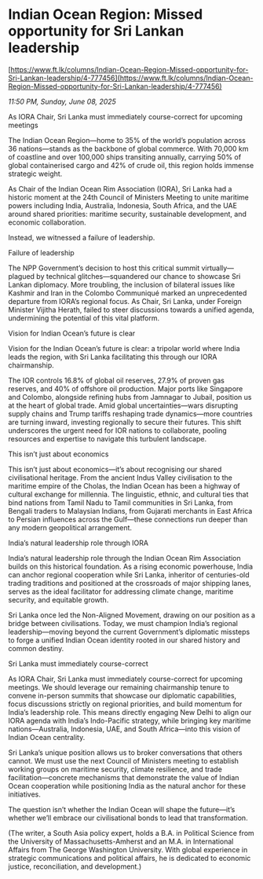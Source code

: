 # Indian Ocean Region: Missed opportunity for Sri Lankan leadership

[https://www.ft.lk/columns/Indian-Ocean-Region-Missed-opportunity-for-Sri-Lankan-leadership/4-777456](https://www.ft.lk/columns/Indian-Ocean-Region-Missed-opportunity-for-Sri-Lankan-leadership/4-777456)

*11:50 PM, Sunday, June 08, 2025*

As IORA Chair, Sri Lanka must immediately course-correct for upcoming meetings

The Indian Ocean Region—home to 35% of the world’s population across 36 nations—stands as the backbone of global commerce. With 70,000 km of coastline and over 100,000 ships transiting annually, carrying 50% of global containerised cargo and 42% of crude oil, this region holds immense strategic weight.

As Chair of the Indian Ocean Rim Association (IORA), Sri Lanka had a historic moment at the 24th Council of Ministers Meeting to unite maritime powers including India, Australia, Indonesia, South Africa, and the UAE around shared priorities: maritime security, sustainable development, and economic collaboration.

Instead, we witnessed a failure of leadership.

Failure of leadership

The NPP Government’s decision to host this critical summit virtually—plagued by technical glitches—squandered our chance to showcase Sri Lankan diplomacy. More troubling, the inclusion of bilateral issues like Kashmir and Iran in the Colombo Communiqué marked an unprecedented departure from IORA’s regional focus. As Chair, Sri Lanka, under Foreign Minister Vijitha Herath, failed to steer discussions towards a unified agenda, undermining the potential of this vital platform.

Vision for Indian Ocean’s future is clear

Vision for the Indian Ocean’s future is clear: a tripolar world where India leads the region, with Sri Lanka facilitating this through our IORA chairmanship.

The IOR controls 16.8% of global oil reserves, 27.9% of proven gas reserves, and 40% of offshore oil production. Major ports like Singapore and Colombo, alongside refining hubs from Jamnagar to Jubail, position us at the heart of global trade. Amid global uncertainties—wars disrupting supply chains and Trump tariffs reshaping trade dynamics—more countries are turning inward, investing regionally to secure their futures. This shift underscores the urgent need for IOR nations to collaborate, pooling resources and expertise to navigate this turbulent landscape.

This isn’t just about economics

This isn’t just about economics—it’s about recognising our shared civilisational heritage. From the ancient Indus Valley civilisation to the maritime empire of the Cholas, the Indian Ocean has been a highway of cultural exchange for millennia. The linguistic, ethnic, and cultural ties that bind nations from Tamil Nadu to Tamil communities in Sri Lanka, from Bengali traders to Malaysian Indians, from Gujarati merchants in East Africa to Persian influences across the Gulf—these connections run deeper than any modern geopolitical arrangement.

India’s natural leadership role through IORA

India’s natural leadership role through the Indian Ocean Rim Association builds on this historical foundation. As a rising economic powerhouse, India can anchor regional cooperation while Sri Lanka, inheritor of centuries-old trading traditions and positioned at the crossroads of major shipping lanes, serves as the ideal facilitator for addressing climate change, maritime security, and equitable growth.

Sri Lanka once led the Non-Aligned Movement, drawing on our position as a bridge between civilisations. Today, we must champion India’s regional leadership—moving beyond the current Government’s diplomatic missteps to forge a unified Indian Ocean identity rooted in our shared history and common destiny.

Sri Lanka must immediately course-correct

As IORA Chair, Sri Lanka must immediately course-correct for upcoming meetings. We should leverage our remaining chairmanship tenure to convene in-person summits that showcase our diplomatic capabilities, focus discussions strictly on regional priorities, and build momentum for India’s leadership role. This means directly engaging New Delhi to align our IORA agenda with India’s Indo-Pacific strategy, while bringing key maritime nations—Australia, Indonesia, UAE, and South Africa—into this vision of Indian Ocean centrality.

Sri Lanka’s unique position allows us to broker conversations that others cannot. We must use the next Council of Ministers meeting to establish working groups on maritime security, climate resilience, and trade facilitation—concrete mechanisms that demonstrate the value of Indian Ocean cooperation while positioning India as the natural anchor for these initiatives.

The question isn’t whether the Indian Ocean will shape the future—it’s whether we’ll embrace our civilisational bonds to lead that transformation.

(The writer, a South Asia policy expert, holds a B.A. in Political Science from the University of Massachusetts-Amherst and an M.A. in International Affairs from The George Washington University. With global experience in strategic communications and political affairs, he is dedicated to economic justice, reconciliation, and development.)

